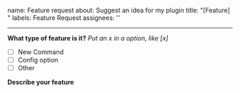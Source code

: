 
name: Feature request
about: Suggest an idea for my plugin
title: "[Feature] "
labels: Feature Request
assignees: ''

---

**What type of feature is it?**
_Put an x in a option, like [x]_

- [ ] New Command
- [ ] Config option
- [ ] Other

**Describe your feature**
